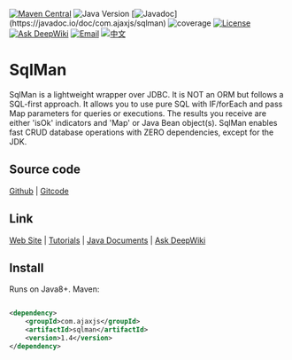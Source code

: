 [![Maven Central](https://img.shields.io/maven-central/v/com.ajaxjs/sqlman?label=Latest%20Release)](https://central.sonatype.com/artifact/com.ajaxjs/sqlman)
![Java Version](https://img.shields.io/badge/Java-8-blue)
[![Javadoc](https://img.shields.io/badge/javadoc-1.4-brightgreen.svg?)](https://javadoc.io/doc/com.ajaxjs/sqlman)
![coverage](https://img.shields.io/badge/coverage-80%25-yellowgreen.svg?maxAge=2592000)
[![License](https://img.shields.io/badge/license-Apache--2.0-green.svg?longCache=true&style=flat)](http://www.apache.org/licenses/LICENSE-2.0.txt)
[![Ask DeepWiki](https://deepwiki.com/badge.svg)](https://deepwiki.com/lightweight-component/SqlMan)
[![Email](https://img.shields.io/badge/Contact--me-Email-orange.svg)](mailto:frank@ajaxjs.com)
[![中文](https://img.shields.io/badge/lang-中文-red)](./README.zh-CN.md)

# SqlMan

SqlMan is a lightweight wrapper over JDBC. It is NOT an ORM but follows a SQL-first approach. It allows you to use pure SQL with IF/forEach and pass Map parameters for queries or executions. The results you receive are either 'isOk' indicators and 'Map' or Java Bean object(s). SqlMan enables fast CRUD database operations with ZERO dependencies, except for the JDK.

## Source code

[Github](https://github.com/lightweight-component/SqlMan) | [Gitcode](https://gitcode.com/lightweight-component/SqlMan)

## Link

[Web Site](https://sqlman.ajaxjs.com) | [Tutorials](https://sqlman.ajaxjs.com/docs/) | [Java Documents](https://javadoc.io/doc/com.ajaxjs/sqlman) | [Ask DeepWiki](https://deepwiki.com/lightweight-component/sqlman)

## Install

Runs on Java8+. Maven:

```xml

<dependency>
    <groupId>com.ajaxjs</groupId>
    <artifactId>sqlman</artifactId>
    <version>1.4</version>
</dependency>
```